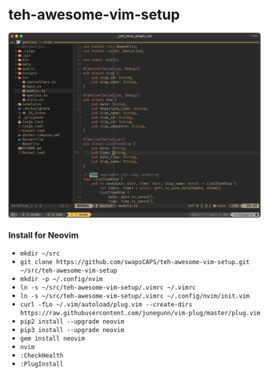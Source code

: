 # teh-awesome-vim-setup

<img src="https://github.com/swapsCAPS/teh-awesome-vim-setup/blob/master/screenshot.png" width="600" />

### Install for Neovim
- ```mkdir ~/src```
- ```git clone https://github.com/swapsCAPS/teh-awesome-vim-setup.git ~/src/teh-awesome-vim-setup```  
- ```mkdir -p ~/.config/nvim```
- ```ln -s ~/src/teh-awesome-vim-setup/.vimrc ~/.vimrc```
- ```ln -s ~/src/teh-awesome-vim-setup/.vimrc ~/.config/nvim/init.vim```
- ```curl -fLo ~/.vim/autoload/plug.vim --create-dirs https://raw.githubusercontent.com/junegunn/vim-plug/master/plug.vim ```
- ```pip2 install --upgrade neovim```
- ```pip3 install --upgrade neovim```
- ```gem install neovim```
- ```nvim```
- ```:CheckHealth```
- ```:PlugInstall```
